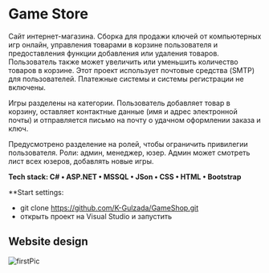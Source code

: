 # Game Store
Сайт интернет-магазина. Сборка для продажи ключей от компьютерных игр онлайн, управления товарами в корзине пользователя и предоставления функции добавления или удаления товаров. Пользователь также может увеличить или уменьшить количество товаров в корзине. Этот проект использует почтовые средства (SMTP) для пользователей. Платежные системы и системы регистрации не включены.

Игры разделены на категории. Пользователь добавляет товар в корзину, оставляет контактные данные (имя и адрес электронной почты) и отправляется письмо на почту о удачном оформлении заказа и ключ.

Предусмотрено разделение на ролей, чтобы ограничить привилегии пользователя.
Роли: админ, менеджер, юзер.
Админ может смотреть лист всех юзеров, добавлять новые игры.

**Tech stack: C# • ASP.NET • MSSQL • JSon • CSS • HTML • Bootstrap**

**Start settings:
- git clone https://github.com/K-Gulzada/GameShop.git
- открыть проект на Visual Studio и запустить

## Website design
![firstPic](https://user-images.githubusercontent.com/82176741/151229693-8a220e68-6932-4199-9ef2-904cd21ad8db.png)
